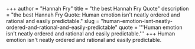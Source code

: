 +++
author = "Hannah Fry"
title = "the best Hannah Fry Quote"
description = "the best Hannah Fry Quote: Human emotion isn't neatly ordered and rational and easily predictable."
slug = "human-emotion-isnt-neatly-ordered-and-rational-and-easily-predictable"
quote = '''Human emotion isn't neatly ordered and rational and easily predictable.'''
+++
Human emotion isn't neatly ordered and rational and easily predictable.
